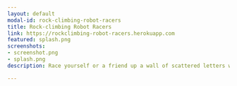 ```yaml
---
layout: default
modal-id: rock-climbing-robot-racers
title: Rock-climbing Robot Racers
link: https://rockclimbing-robot-racers.herokuapp.com
featured: splash.png
screenshots:
- screenshot.png
- splash.png
description: Race yourself or a friend up a wall of scattered letters with the keyboard.  It's "Twister" for your fingers!

---
```

